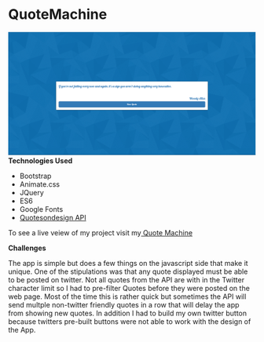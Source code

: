 # QuoteMachine
![alt text](QuoteMachine.png)
__**Technologies Used**__
* Bootstrap
* Animate.css
* JQuery
* ES6
* Google Fonts
* <a href="https://quotesondesign.com" target="_blank">Quotesondesign API</a>

To see a live veiew of my project visit my<a href="https://larry-cherry.github.io/QuoteMachine/" target="_blank"> Quote Machine</a>

__**Challenges**__

The app is simple but does a few things on the javascript side that make it unique. One of the stipulations was that any quote displayed must be able to be posted on twitter. Not all quotes from the API are with in the Twitter character limit so I had to pre-filter Quotes before they were posted on the web page. Most of the time this is rather quick but sometimes the API will send multple non-twitter friendly quotes in a row that will delay the app from showing new quotes. In addition I had to build my own twitter button because twitters pre-built buttons were not able to work with the design of the App.  